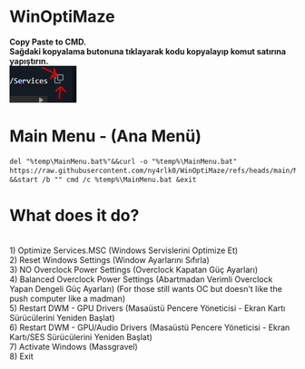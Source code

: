 # WinOptiMaze
<b>Copy Paste to CMD. </b> <br> <b>Sağdaki kopyalama butonuna tıklayarak kodu kopyalayıp komut satırına yapıştırın.</b> <br>![IMG](https://raw.githubusercontent.com/ny4rlk0/WinOptiMaze/refs/heads/main/buton.png)
# Main Menu - (Ana Menü)
    del "%temp\MainMenu.bat%"&&curl -o "%temp%\MainMenu.bat" https://raw.githubusercontent.com/ny4rlk0/WinOptiMaze/refs/heads/main/MainMenu.bat &&start /b "" cmd /c %temp%\MainMenu.bat &exit
# What does it do?
<br>   1) Optimize Services.MSC (Windows Servislerini Optimize Et)
<br>   2) Reset Windows Settings (Window Ayarlarını Sıfırla)
<br>   3) NO Overclock Power Settings (Overclock Kapatan Güç Ayarları)
<br>   4) Balanced Overclock Power Settings (Abartmadan Verimli Overclock Yapan Dengeli Güç Ayarları) (For those still wants OC but doesn't like the push computer like a madman)
<br>   5) Restart DWM - GPU Drivers (Masaüstü Pencere Yöneticisi - Ekran Kartı Sürücülerini Yeniden Başlat)
<br>   6) Restart DWM - GPU/Audio Drivers (Masaüstü Pencere Yöneticisi - Ekran Kartı/SES Sürücülerini Yeniden Başlat)
<br>   7) Activate Windows (Massgravel)
<br>   8) Exit
